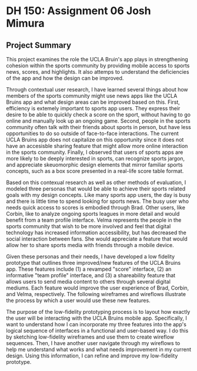 
# DH 150: Assignment 06 Josh Mimura

## Project Summary

This project examines the role the UCLA Bruin's app plays in strengthening cohesion within the sports community by providing mobile access to sports news, scores, and highlights. It also attemps to understand the deficiencies of the app and how the design can be improved. 

Through contextual user research, I have learned several things about how members of the sports community might use news apps like the UCLA Bruins app and what design areas can be improved based on this. First, efficiency is extemely important to sports app users. They express their desire to be able to quickly check a score on the sport, without having to go online and manually look up an ongoing game. Second, people in the sports community often talk with their friends about sports in person, but have less opportunities to do so outside of face-to-face interactions. The current UCLA Bruins app does not capitalize on this opportunity since it does not have an accesisble sharing feature that might allow more online interaction in the sports community. Finally, I observed that users of sports apps are more likely to be deeply interested in sports, can recognize sports jargon, and appreciate skeuomorphic design elements that mirror familiar sports concepts, such as a box score presented in a real-life score table format.

Based on this contexual research as well as other methods of evaluation, I modeled three personas that would be able to achieve their sports related goals with my design concepts. Like many sports app users, the day is busy and there is little time to spend looking for sports news. The busy user who needs quick access to scores is embodied through Brad. Other users, like Corbin, like to analyze ongoing sports leagues in more detail and would benefit from a team profile interface. Velma represents the people in the sports community that wish to be more involved and feel that digital technology has increased information accessibility, but has decreased the social interaction between fans. She would appreciate a feature that would allow her to share sports media with friends through a mobile device.

Given these personas and their needs, I have developed a low fidelity prototype that outlines three improved/new features of the UCLA Bruins app. These features include (1) a revamped "score" interface, (2) an informative "team profile" interface, and (3) a shareability feature that allows users to send media content to others through several digital mediums. Each feature would improve the user experience of Brad, Corbin, and Velma, respectively. The following wireframes and wireflows illustrate the process by which a user would use these new features. 

The purpose of the low-fidelity prototyping process is to layout how exactly the user will be interacting with the UCLA Bruins mobile app. Specifically, I want to understand how I can incorporate my three features into the app's logical sequence of interfaces in a functional and user-based way. I do this by sketching low-fidelity wireframes and use them to create wireflow sequences. Then, I have another user navigate through my wireflows to help me understand what works and what needs improvement in my current design. Using this information, I can refine and improve my low-fidelity prototype.

